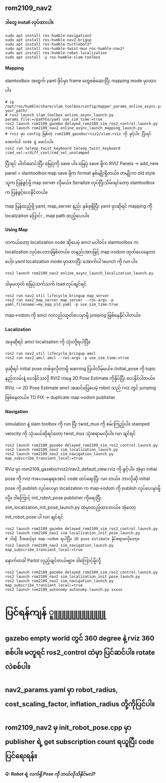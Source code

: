 ## rom2109_nav2 

#### ဒါတွေ install လုပ်ထားပါ။
```
sudo apt install ros-humble-navigation2
sudo apt install ros-humble-nav2-brigup
sudo apt install ros-humble-turtlebot3*
sudo apt install ros-humble-twist-mux ros-humble-nav2*     
sudo apt install ros-humble-robot-localization
sudo apt install -y ros-humble-slam-toolbox
```

#### Mapping
slamtoolbox အတွက် yaml ဖိုင်မှာ frame တွေစစ်ဆေးပြီး mapping mode မှာထားပါ။
```
# cp /opt/ros/humble/share/slam_toolbox/config/mapper_params_online_async.yaml your_path/
# ros2 launch slam_toolbox online_async_launch.py params_file:=/pathto/yaml use_sim_time:=true
ros2 launch rom2109_gazebo delayed_rom2109_sim_ros2_control.launch.py
ros2 launch rom2109_nav2 online_async_launch_mapping_launch.py
# rviz မှာ config ဖြစ်တဲ့ rom2109_gazebo/rviz2/slam.rviz ကို ဖွင့်ပါ။ ပြီးရင် အောက်ပါ node နဲ့ မောင်းပါ။
ros2 run teleop_twist_keyboard teleop_twist_keyboard /cmd_vel:=/diff_cont/cmd_vel_unstamped
```
 ပြီးရင် ပါတ်မောင်းပြီး မြေပုံကို save ပါ။
 မြေပုံ save ဖို့က 
RVIZ Panels -> add_new panel > slamtoolbox
map save ဖို့က format နှစ်မျိုးရှိတယ်။ တမျိုးက old style သူက ပြန်ဖွင့်ဖို့  map server လိုမယ်။ Serialize လုပ်ပြီးသိမ်းရင်တော့ slamtoolbox က ပြန်ဖွင့်ပေးနိုင်တယ်။

map ပြန်ထည့်ဖို့ yaml, map_server နည်း နှစ်ခုရှိပြီး yaml မှာဆိုရင် mapping ကို localization ပြောင်း , map path ထည့်ပေးပါ။ 

#### Using Map
တကယ်တော့ localization node ဆိုပေမဲ့ amcl မပါဝင်။ slamtoolbox က localization လုပ်ပေးတာဖြစ်တယ်။ တနည်းအားဖြင့် map->odom ထုတ်ပေးနေတာပေါ့။ yaml localization mode မှာထားပြီး အောက်ပါ launch ကို run ပါ။
```
ros2 launch rom2109_nav2 online_async_launch_localization_launch.py
```
ဒါမှမဟုတ် မြေပုံသက်သက် load လုပ်ချင်ရင်
```
ros2 run nav2_util lifecycle_bringup map_server
ros2 run nav2_map_server map_server --ros-args -p yaml_filename:=my_map_old.yaml -p use_sim_time:true
```
map->odom ကို amcl ကလည်းထုတ်ပေးမှာမို့ jumping ဖြစ်နေနိုင်ပါတယ်။

#### Localization
အခုဆိုရင် amcl localisation ကို သုံးလို့ရပါပြီ။ 
```
ros2 run nav2_util lifecycle_bringup amcl
ros2 run nav2_amcl amcl --ros-args -p use_sim_time:=true
```
ခုဆိုရင် initial pose တစ်ခုလိုတာမို့ warning ပြပါလိမ့်မယ်။ /initial_pose ကို topic နည်းလမ်းနဲ့ ပေးနိုင်သလို RVIZ ကနေ 2D Pose Estimate ကိုနှိပ်ပြီး ပေးနိုင်ပါတယ်။
RViz --> 2D Pose Estimate
amcl အဆင်ပြေပေမဲ့ robot သည် rviz တွင် jumping ဖြစ်နေတယ်။
TO FIX -> duplicate map->odom publisher

#### Navigation
simulation နဲ့ slam toolbox ကို run ပြီး twist_mux ကို စမ်းကြည့်ပါ။ stamped velocity ကို သုံးမယ်ဆိုရင်တော့ twist_mux သုံးစရာမလိုပါ။ run ချင်ရင်  
```
ros2 launch rom2109_gazebo delayed_rom2109_sim_ros2_control.launch.py
ros2 launch rom2109_nav2 sim_localization_launch.py
ros2 launch rom2109_nav2 sim_navigation_launch.py map_subscribe_transient_local:=true
```
RViz မှာ rom2109_gazebo/rviz2/nav2_default_view.rviz ကို ဖွင့်ပါ။
အဲ့မှာ initial pose ကို rviz ကပေးမနေရအောင် code ထပ်ရေးပြီး run တယ်။ ဘာလိုဆို initial pose ကို publish လုပ်ပေးမှာ localization က map->odom ကို publish လုပ်ပေးမှာမို့လို့။ ဒါကြောင့် init_robot_pose publisher ကိုရေးပြီး sim_localization_init_pose_launch.py ထဲမှာထည့်ထားတယ်။ အဲ့တော့ init_robot_pose ပါ run ချင်ရင် 
```
ros2 launch rom2109_gazebo delayed_rom2109_sim_ros2_control.launch.py
ros2 launch rom2109_nav2 sim_localization_init_pose_launch.py
# ဒါဆို ဒီအဆင့်မှာ map->odom ရပါပြီ။ 2D pose estimate နှိပ်စရာမလိုတော့။
ros2 launch rom2109_nav2 sim_navigation_launch.py map_subscribe_transient_local:=true
```
နောက်တခါ Partol လှည့်ချင်တယ်ဗျာ။ ဒါကြောင့်မို့လို့
```
ros2 launch rom2109_gazebo delayed_rom2109_sim_ros2_control.launch.py
ros2 launch rom2109_nav2 sim_localization_init_pose_launch.py
ros2 launch rom2109_nav2 sim_navigation_launch.py map_subscribe_transient_local:=true
ros2 launch rom2109_autonomy autonomy.launch.py xxxxx 
```

# ပြင်ရန်ကျန် ူူူူူူူူူူူူူူ
## gazebo empty world တွင် 360 degree နဲ့ rviz 360 စစ်ပါ။ မတူရင် ros2_control ထဲမှာ ပြင်ဆင်ပါ။ rotate လဲစစ်ပါ။
## nav2_params.yaml မှာ robot_radius, cost_scaling_factor, inflation_radius တို့ကိုပြင်ပါ။
## rom2109_nav2 မှ init_robot_pose.cpp မှာ publisher ရဲ့ get subscription count ရယူပြီး code ပြင်ရေးရန်။


##### Q: Robot  ရဲ့ လက်ရှိ Pose ကို ဘယ်လိုသိနိုင်မလဲ?
